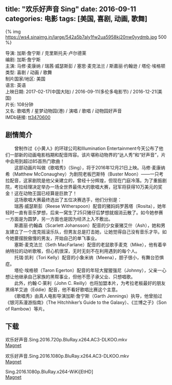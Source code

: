 title: "欢乐好声音 Sing"
date: 2016-09-11
categories: 电影
tags: [美国, 喜剧, 动画, 歌舞]
---
{% img https://ws4.sinaimg.in/large/542a5b7aly1fw2ua5958kj20nw0yydmb.jpg 500 %}

导演: 加斯·詹宁斯 / 克里斯托夫·卢尔德莱  
编剧: 加斯·詹宁斯  
主演: 马修·麦康纳 / 瑞茜·威瑟斯彭 / 塞思·麦克法兰 / 斯嘉丽·约翰逊 / 塔伦·埃格顿  
类型: 喜剧 / 动画 / 歌舞  
制片国家/地区: 美国  
语言: 英语  
上映日期: 2017-02-17(中国大陆) / 2016-09-11(多伦多电影节) / 2016-12-21(美国)  
片长: 108分钟  
又名: 歌唱秀 / 星梦动物园(港) / 演唱 / 歌唱 / 动物园好声音  
IMDb链接: [tt3470600](http://www.imdb.com/title/tt3470600)

## 剧情简介

　　曾制作过《小黄人》的环球公司和Illumination Entertainment今天公布了他们一部新的动画电影档期和配音阵容。该片堪称动物界的“达人秀”和“好声音”，片中会用到超过85首热门歌曲！  
　　这部动画片叫做《歌唱秀》（Sing），将于2016年12月21日上映。马修·麦康纳希（Matthew McConaughey）为剧院老板巴斯特（Buster Moon）——一只考拉配音，这家剧院是他父亲建立的，曾经十分辉煌，但现在门庭冷落。为了重振剧院，考拉经理决定举办一场全世界最伟大的歌唱大赛，冠军将获得10万美元的奖金！这在动物王国已经算是巨款了！  
　　这场歌唱大赛最终选出了五位决赛选手，他们分别是：  
　　瑞茜·威瑟斯彭（Reese Witherspoon）配音的猪妈妈罗茜塔（Rosita），她年轻时一直有音乐梦想，后来一窝生了25只猪仔后梦想就烟消云散了。如今她参赛一方面是为圆梦，另一方面也是因为经济上入不敷出。  
　　斯嘉丽·约翰森（Scarlett Johansson）配音的少女豪猪艾什（Ash），她和男友建立了一个庞克摇滚乐队，但男友总是打击她，让她觉得自己没有音乐才华。如今她要摆脱傲慢的男友，开始自己的单飞事业。  
　　塞斯·麦克法兰（Seth MacFarlane）配音的老鼠歌手麦克（Mike），他有着辛纳特拉的动听歌喉，但心机很深，无时无刻不在利用遇到的每个人。  
　　托瑞·凯利（Tori Kelly）配音的小象米纳（Meena），胆子很小，有舞台恐惧症。  
　　塔伦·埃格顿（Taron Egerton）配音的年轻大猩猩强尼（Johnny），父亲一心想让他继承自己家族的黑帮事业，但他不愿子承父业、只想唱歌。  
　　此外，约翰·C·莱利（John C. Reilly）也将加盟本片，为考拉老板最好的朋友黑绵羊艾迪（Eddie）配音，他不看好歌唱比赛这个主意。  
　　《歌唱秀》由真人电影导演加斯·詹宁斯（Garth Jennings）执导，他曾拍过《银河系漫游指南》（The Hitchhiker’s Guide to the Galaxy）、《兰博之子》（Son of Rambow）等片。

## 下载

欢乐好声音.Sing.2016.720p.BluRay.x264.AC3-DLKOO.mkv  
[Magnet](magnet:?xt=urn:btih:42E43A24040F175CA81A4F0A10B356B12916476D)

欢乐好声音.Sing.2016.1080p.BluRay.x264.AC3-DLKOO.mkv  
[Magnet](magnet:?xt=urn:btih:A331155251E5DAC46B7F6AFFE7B9AFB7D989F465)

Sing.2016.1080p.BluRay.x264-WiKi\[EtHD\]  
[Magnet](magnet:?xt=urn:btih:92BACC4F8A3D1539C7B853B954541CA9677F2CB2)
